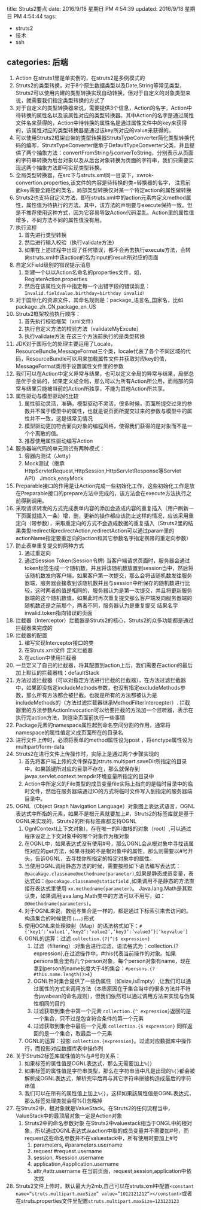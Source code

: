 title: Struts2要点
date: 2016/9/18 星期日 PM 4:54:39 
updated: 2016/9/18 星期日 PM 4:54:44 
tags:
- struts2
- 技术
- ssh

categories: 后端
---
1.	Action 在struts1里是单实例的，在struts2是多例模式的
2.	Struts2的类型转换，对于8个原生数据类型以及Date,String等常见类型，Struts2可以使用内建的类型转换实现自动转换，但对于自定义的对象类型来说，就需要我们指定类型转换的方式了
3.	对于自定义的类型转换器来说，需要提供3个信息，Action的名字，Action中待转换的属性名以及该属性对应的类型转换器。其中Action的名字是通过属性文件名来获得的，Action中待转换的属性名是通过属性文件中的key来获得的，该属性对应的类型转换器是通过该key所对应的value来获得的。
4.	可以使用Struts2框架自带的类型转换器StrutsTypeConverter简化类型转换代码的编写，StrutsTypeConverter继承于DefaultTypeConverter父类，并且提供了两个抽象方法：convertFromString与converToString，分别表示从页面的字符串转换为后台对象以及从后台对象转换为页面的字符串，我们只需要实现这两个抽象方法即可实现类型转换。
5.	全局类型转换器，在src下与struts.xml同一目录下，xwrok-convertion.properties,该文件的内容是待转换的类=转换器的名字， 注意前面key需要全路径的类名。局部类型转换仅对某一个特定action的属性做转换
6.	Struts2也支持自定义方法，即在struts.xml中的action元素内定义method属性，属性值为待执行的方法。其中，该方法的声明要与execute保持一致。但是不推荐使用这种方式，因为它容易导致Action代码混乱。Action里的属性值增多，不同方法不同的属性值没有用。
7.	执行流程
	1.	首先进行类型转换
	2.	然后进行输入校验（执行validate方法）
	3.	如果在上述过程中出现了任何错误，都不会再去执行execute方法，会转向struts.xml中该action的名为input的result所对应的页面
8.	自定义Field级别的错误提示消息
	1.	新建一个以以Action名命名的properties文件，如，RegisterAction.properties
	2.	然后在该属性文件中指定每一个出错字段的错误消息：
`Invalid.fieldvalue.birthday=birthday invalid!`
9.	对于国际化的资源文件，其命名规则是：package_语言名_国家名，比如package_zh_CN,package_en_US
10.	Struts2框架校验执行顺序：
	1.	首先执行校验框架（xml文件）
	2.	执行自定义方法的校验方法（validateMyExcute）
	3.	执行validate方法   在这三个方法前执行的是类型转换
11.	JDK对于国际化的处理主要运用了Locale，ResourceBundle,MessageFormat三个类，locale代表了各个不同区域的代码，ResourceBundle可以用来加载属性文件并获取对应key的值，MessageFormat类用于设置属性文件里的参数
12.	我们可以在Action中定义异常与结果，也可以定义全局的异常与结果，局部总是优于全局的，如果定义成全局，那么可以为所有Action所公用，而局部的异常与结果只能被当前的Action所独享，不能为其他Action所共享。
13.	属性驱动与模型驱动的比较
	1.	属性驱动灵活，准确，模型驱动不灵活，很多时候，页面所提交过来的参数并不属于模型中的属性，也就是说页面所提交过来的参数与模型中的属性并不一致，这是很常见情况
	2.	模型驱动更加符合面向对象的编程风格，使得我们获得的是对象而不是一个个离散的值。
	3.	推荐使用属性驱动编写Action
14.	服务器端代码的单元测试有两种模式：
	1.	容器内测试（Jetty）
	2.	Mock测试（继承HttpServletRequest,HttpSession,HttpServletResponse等Servlet API） Jmock,easyMock
15.	Preparable接口的作用是让Action完成一些初始化工作，这些初始化工作是放在Preparable接口的prepare方法中完成的，该方法会在execute方法执行之前得到调用。
16.	采取请求转发的方式完成表单内容的添加会造成内容的重复插入（用户刷新一下页面就插入一条）增，删，更新的操作都应该防止这样的情况，应该采用重定向（带参数），采取重定向的方式不会造成数据的重复插入（Struts2里的结果类型redirect和redirectAction,redirectAction可以通过param里的actionName指定要重定向的action和其它参数名字指定携带的重定向参数）
17.	防止表单重复提交的两种方式
	1.	通过重定向
	2.	通过Session Token(Session令牌)  当客户端请求页面时，服务器会通过token标签生成一个随机数，并且将该随机数放置到session当中，然后将该随机数发向客户端，如果客户第一次提交，那么会将该随机数发往服务器端，服务器会接收到该随机数并且与session中所保存的随机数进行比较，这时两者的值是相同的，服务器认为是第一次提交，并且将更新服务器端的这个随机数值，如果此时再次重复提交那么客户端发向服务器端的随机数还是之前那个，两者不同，服务器认为是重复提交 结果名字invalid.token指向错误的页面
18.	拦截器（Interceptor）拦截器是Struts2的核心，Struts2的众多功能都是通过拦截器来完成的
19.	拦截器的配置
	1.	编写实现Interceptor接口的类
	2.	在Struts.xml文件 定义拦截器
	3.	在action中使用拦截器
20.	一旦定义了自己的拦截器，将其配置到action上后，我们需要在action的最后加上默认的拦截器栈：defaultStack
21.	方法过滤拦截器（可以对指定方法进行拦截的拦截器），在方法过滤拦截器中，如果即没指定includeMethods参数，也没有指定excludeMethods参数，那么所有方法都会被拦截。也就是所有的方法都被认为是includeMethods的（方法过滤拦截器继承MethodFilterIntercepter）. 拦截器里的方法参数ActionInvocation可以给要拦截的方法加一个监听器，表示在执行完action方法，到渲染页面前执行一些事情
22.	Package元素的namespace属性起到命名空间分割的作用，通常将namespace的属性值定义成页面所在的目录名
23.	进行文件上传时，必须将表单的method属性设为post ，将enctype属性设为multipart/form-data
24.	Struts2在进行文件上传操作时，实际上是通过两个步骤实现的
	1.	首先将客户端上传的文件保存到struts.multipart.saveDir所指定的目录中，如果該键所对应的目录不存在，那么就保存到javax.servlet.context.tempdir环境变量所指定的目录中
	2.	Action中所定义的File类型的成员变量file实际上指向的是临时目录中的临时文件，然后在服务器端通过IO的方式将临时文件写入到指定的服务器端目录中。
25.	OGNL（Object Graph Navigation Language）对象图上表达式语言，OGNL表达式中所指的元素，如果不是根元素就要加上#，Struts2的标签库就是基于OGNL来实现的，Struts2的所有标签库都支持OGNL
	1.	OgnlContext(上下文对象)，存在唯一的叫做根的对象（root）,可以通过程序设定上下文对象中的哪个对象作为根对象
	2.	在OGNL中，如果表达式没有使用#号，那么OGNL会从根对象中寻找该属性对应的get方法，如果寻找的不是根对象中的属性，那么则需要以#号开头，告诉OGNL，去寻找你所指定的特定对象中的属性。
	3.	当使用OGNL调用静态方法的时候，需要按照如下语法编写表达式：`@pacakage.classname@methodname(parameter)`,如果是静态成员变量，表达式如：`@pacakage.classname@staticfield` ,如果调用不是静态的方法直接在表达式里使用 `xx.methodname(parameter)`。  Java.lang.Math是其默认类，如果调用java.lang.Math类中的方法可以不用写，如：`@@methodname(parameters)`。
	4.	对于OGNL来说，数组与集合是一样的，都是通过下标索引来去访问的。构造集合的时候使用`｛。。。｝`形式
	5.	使用OGNL来处理映射（Map）的语法格式如下：`#{‘key1’:’value1’,’key2’:’value2’,’key3’:’value3’}[‘keyvalue’]`
	6.	OGNL的运算：过滤  `collection.{?|^|$ expression}`
		1.	过滤（filtering）:对集合进行过滤，语法格式为：collection.{? expression},在过滤操作中，#this代表当前操作的对象。如果persons集合里有几个person对象，每个person对象有name，现在拿到person的name长度大于4的集合：`#persons.{? #this.name.length()>4}`
		2.	OGNL针对集合提供了一些伪属性（如size,isEmpty）,让我们可以通过属性的方式来调用方法（本质原因在于集合当中的很多方法并不符合javabean的命名规则），但我们依然可以通过调用方法来实现与伪属性相同的目的
		3.	过滤获取到集合中第一个元素 `collection.{^ expression}`返回的是一个集合，只不过是包含符合条件的第一个元素
		4.	过滤获取到集合中最后一个元素 `collection.{$ expression}` 同样返回的是一个集合，取最后一个元素
	7.	OGNL的运算：投影 `collection.{expression}`。过滤对应数据库中操作行，而投影对应数据库表中操作列
26.	关于Struts2标签库属性值的%与#号的关系：
	1.	如果标签的属性值是OGNL表达式，那么无需要加上`%{}`
	2.	如果标签的属性值是字符串类型，那么在字符串当中凡是出现的`%{}`都会被解析成OGNL表达式，解析完毕后再与其它字符串拼接构造成最后的字符串值
	3.	 我们可以在所有的属性值上加上`%{}`，这样如果該属性值是OGNL表达式，那么标签处理类就会将%{}忽略掉
27.	在Struts2中，根对象就是ValueStack。在Struts2的任何流程当中，ValueStack中的最顶层对象一定是Action对象
	1.	Struts2中的命名参数对象  在Struts2中valuestack相当于ONGL中的根对象，所以通过OGNL表达式从action中取的成员变量并不需要加#号，而request这些命名参数并不在valuestack中，所有使用时要加上#号  
		1.	parameters, #parameters.username
		2.	request  #request.username
		3.	session, #session.username
		4.	application,#application.username
		5.	attr,#attr.username 在当前页面，request,session,application中依次找
28.	Struts2文件上传时，默认最大为2mb,自己可以在struts.xml中配置`<constant name=”struts.multipart.maxSize” value=”1012121212”></constant>`或者在struts.properties文件里配置`struts.multipart.maxSize=123123123`
